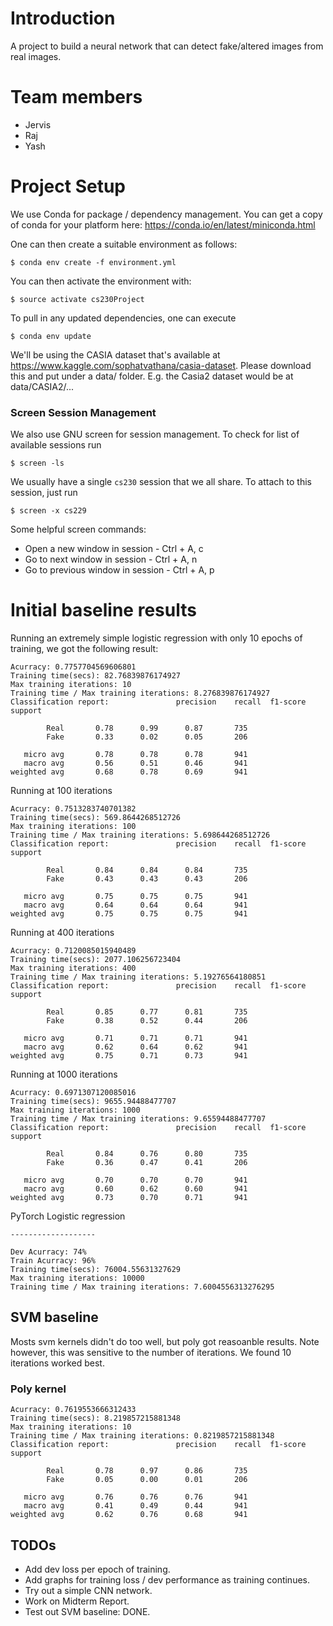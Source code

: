 # Introduction

A project to build a neural network that can detect fake/altered images from real images.


# Team members
* Jervis
* Raj
* Yash

# Project Setup
We use Conda for package / dependency management.  You can get a copy of conda for your platform here: https://conda.io/en/latest/miniconda.html

One can then create a suitable environment as follows:

```
$ conda env create -f environment.yml
```

You can then activate the environment with:

```
$ source activate cs230Project
```

To pull in any updated dependencies, one can execute
```
$ conda env update
```


We'll be using the CASIA dataset that's available at https://www.kaggle.com/sophatvathana/casia-dataset. Please download this and put under
a data/ folder. E.g. the Casia2 dataset would be at data/CASIA2/...


### Screen Session Management
We also use GNU screen for session management. To check for list of available sessions
run
```
$ screen -ls
```

We usually have a single `cs230` session that we all share. To attach to this session, just
run
```
$ screen -x cs229
```

Some helpful screen commands:
* Open a new window in session - Ctrl + A, c
* Go to next window in session - Ctrl + A, n
* Go to previous window in session - Ctrl + A, p


# Initial baseline results
Running an extremely simple logistic regression with only 10 epochs of training, we got the following result:

```
Acurracy: 0.7757704569606801
Training time(secs): 82.76839876174927
Max training iterations: 10
Training time / Max training iterations: 8.276839876174927
Classification report:               precision    recall  f1-score   support

        Real       0.78      0.99      0.87       735
        Fake       0.33      0.02      0.05       206

   micro avg       0.78      0.78      0.78       941
   macro avg       0.56      0.51      0.46       941
weighted avg       0.68      0.78      0.69       941
```

Running at 100 iterations
```
Acurracy: 0.7513283740701382
Training time(secs): 569.8644268512726
Max training iterations: 100
Training time / Max training iterations: 5.698644268512726
Classification report:               precision    recall  f1-score   support

        Real       0.84      0.84      0.84       735
        Fake       0.43      0.43      0.43       206

   micro avg       0.75      0.75      0.75       941
   macro avg       0.64      0.64      0.64       941
weighted avg       0.75      0.75      0.75       941

```


Running at 400 iterations
```
Acurracy: 0.7120085015940489
Training time(secs): 2077.106256723404
Max training iterations: 400
Training time / Max training iterations: 5.19276564180851
Classification report:               precision    recall  f1-score   support

        Real       0.85      0.77      0.81       735
        Fake       0.38      0.52      0.44       206

   micro avg       0.71      0.71      0.71       941
   macro avg       0.62      0.64      0.62       941
weighted avg       0.75      0.71      0.73       941
```


Running at 1000 iterations
```
Acurracy: 0.6971307120085016
Training time(secs): 9655.94488477707
Max training iterations: 1000
Training time / Max training iterations: 9.65594488477707
Classification report:               precision    recall  f1-score   support

        Real       0.84      0.76      0.80       735
        Fake       0.36      0.47      0.41       206

   micro avg       0.70      0.70      0.70       941
   macro avg       0.60      0.62      0.60       941
weighted avg       0.73      0.70      0.71       941
```

PyTorch Logistic regression

```
-------------------

Dev Acurracy: 74%
Train Acurracy: 96%
Training time(secs): 76004.55631327629
Max training iterations: 10000
Training time / Max training iterations: 7.6004556313276295

```

## SVM baseline

Mosts svm kernels didn't do too well, but poly got reasoanble results. Note however, this 
was sensitive to the number of iterations. We found 10 iterations worked best.

### Poly kernel
```
Acurracy: 0.7619553666312433
Training time(secs): 8.219857215881348
Max training iterations: 10
Training time / Max training iterations: 0.8219857215881348
Classification report:               precision    recall  f1-score   support

        Real       0.78      0.97      0.86       735
        Fake       0.05      0.00      0.01       206

   micro avg       0.76      0.76      0.76       941
   macro avg       0.41      0.49      0.44       941
weighted avg       0.62      0.76      0.68       941
```


## TODOs

* Add dev loss per epoch of training.
* Add graphs for training loss / dev performance as training continues.
* Try out a simple CNN network.
* Work on Midterm Report.
* Test out SVM baseline: DONE.
